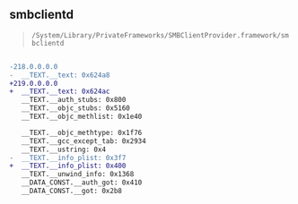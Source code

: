 ## smbclientd

> `/System/Library/PrivateFrameworks/SMBClientProvider.framework/smbclientd`

```diff

-218.0.0.0.0
-  __TEXT.__text: 0x624a8
+219.0.0.0.0
+  __TEXT.__text: 0x624ac
   __TEXT.__auth_stubs: 0x800
   __TEXT.__objc_stubs: 0x5160
   __TEXT.__objc_methlist: 0x1e40

   __TEXT.__objc_methtype: 0x1f76
   __TEXT.__gcc_except_tab: 0x2934
   __TEXT.__ustring: 0x4
-  __TEXT.__info_plist: 0x3f7
+  __TEXT.__info_plist: 0x400
   __TEXT.__unwind_info: 0x1368
   __DATA_CONST.__auth_got: 0x410
   __DATA_CONST.__got: 0x2b8

```
